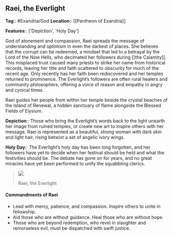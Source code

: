 ## Raei, the Everlight
**Tag**:: #Exandria/God
**Location**:: [[Pantheon of Exandria]]

**Features**:: ['Depiction', 'Holy Day']

God of atonement and compassion, Raei spreads the message of understanding and optimism in even the darkest of places. She believes that the corrupt can be redeemed, a mindset that led to a betrayal by the Lord of the Nine Hells, who decimated her followers during [[the Calamity]]. This misplaced trust caused many priests to strike her name from historical records, leaving her title and faith scattered to obscurity for much of the recent age. Only recently has her faith been rediscovered and her temples returned to prominence. The Everlight’s followers are often rural healers and community philosophers, offering a voice of reason and empathy in angry and cynical times.

Raei guides her people from within her temple beside the crystal beaches of the Island of Renewal, a hidden sanctuary of flame alongside the Blessed Fields of Elysium.

**Depiction**:: Those who bring the Everlight’s words back to the light unearth her image from ruined temples, or create new art to inspire others with her message. Raei is represented as a beautiful, strong woman with dark skin and light hair, rising betwixt a set of angelic ivory wings.

**Holy Day**:: The Everlight’s holy day has been long forgotten, and her followers have yet to decide when her festival should be held and what the festivities should be. The debate has gone on for years, and no great miracles have yet been performed to unify the squabbling clerics.

> [![](https://media.dndbeyond.com/compendium-images/egtw/yDOyqyOocErRgYJK/01-14.png)](https://media.dndbeyond.com/compendium-images/egtw/yDOyqyOocErRgYJK/01-14.png)
> 
> Raei, the Everlight

#### Commandments of Raei

-   Lead with mercy, patience, and compassion. Inspire others to unite in fellowship.
-   Aid those who are without guidance. Heal those who are without hope.
-   Those who are beyond redemption, who revel in slaughter and remorseless evil, must be dispatched with swift justice.